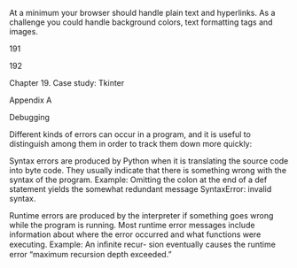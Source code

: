 At a minimum your browser should handle plain text and hyperlinks. As a challenge you could handle background colors, text formatting tags and images.

191

192

Chapter 19. Case study: Tkinter

Appendix A

Debugging

Different kinds of errors can occur in a program, and it is useful to distinguish among them in order to track them down more quickly:

Syntax errors are produced by Python when it is translating the source code into byte code. They usually indicate that there is something wrong with the syntax of the program. Example: Omitting the colon at the end of a def statement yields the somewhat redundant message SyntaxError: invalid syntax.

Runtime errors are produced by the interpreter if something goes wrong while the program is running. Most runtime error messages include information about where the error occurred and what functions were executing. Example: An inﬁnite recur- sion eventually causes the runtime error “maximum recursion depth exceeded.”